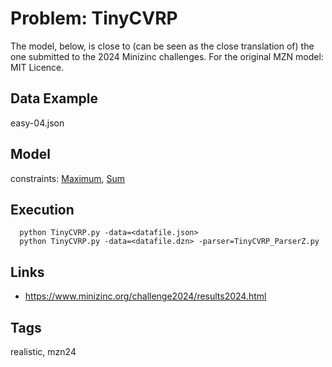# Problem: TinyCVRP

The model, below, is close to (can be seen as the close translation of) the one submitted to the 2024 Minizinc challenges.
For the original MZN model: MIT Licence.

## Data Example
  easy-04.json

## Model
  constraints: [Maximum](https://pycsp.org/documentation/constraints/Maximum), [Sum](https://pycsp.org/documentation/constraints/Sum)

## Execution
```
  python TinyCVRP.py -data=<datafile.json>
  python TinyCVRP.py -data=<datafile.dzn> -parser=TinyCVRP_ParserZ.py
```

## Links
  - https://www.minizinc.org/challenge2024/results2024.html

## Tags
  realistic, mzn24
